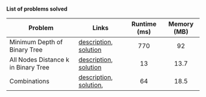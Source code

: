**List of problems solved**

| Problem | Links | Runtime (ms) | Memory (MB) |
| ---- | ---- | :----: | :----: |
| Minimum Depth of Binary Tree | [description](https://leetcode.com/problems/minimum-depth-of-binary-tree/description/), [solution](Easy/MinimumDepthOfBinaryTree.py) | 770 | 92 |
| All Nodes Distance k in Binary Tree | [description](https://leetcode.com/problems/all-nodes-distance-k-in-binary-tree/description/), [solution](Medium/AllNodesDistanceKInBinaryTree.py) | 13 | 13.7 |
| Combinations | [description](https://leetcode.com/problems/combinations/), [solution](Medium/Combinations.py), | 64 | 18.5